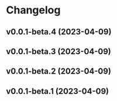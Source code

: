 # Changelog

<!--next-version-placeholder-->

## v0.0.1-beta.4 (2023-04-09)


## v0.0.1-beta.3 (2023-04-09)


## v0.0.1-beta.2 (2023-04-09)


## v0.0.1-beta.1 (2023-04-09)
